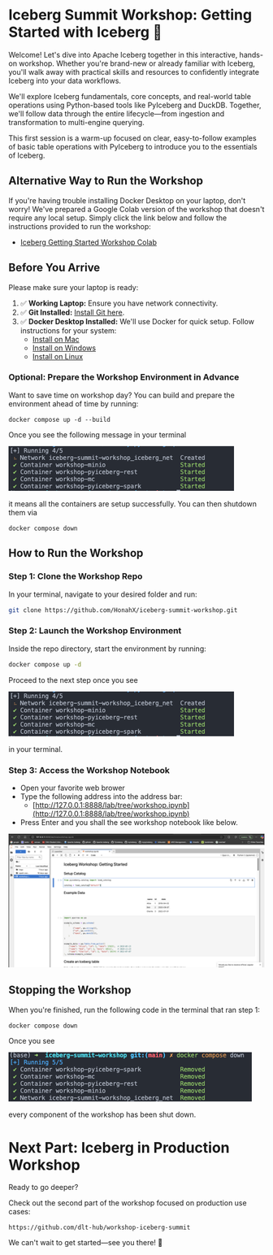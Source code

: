 # Iceberg Summit Workshop: Getting Started with Iceberg 🚀

Welcome! Let's dive into Apache Iceberg together in this interactive, hands-on workshop. Whether you're brand-new or already familiar with Iceberg, you'll walk away with practical skills and resources to confidently integrate Iceberg into your data workflows.

We'll explore Iceberg fundamentals, core concepts, and real-world table operations using Python-based tools like PyIceberg and DuckDB. Together, we'll follow data through the entire lifecycle—from ingestion and transformation to multi-engine querying.

This first session is a warm-up focused on clear, easy-to-follow examples of basic table operations with PyIceberg to introduce you to the essentials of Iceberg.

## Alternative Way to Run the Workshop

If you're having trouble installing Docker Desktop on your laptop, don't worry! We've prepared a Google Colab version of the workshop that doesn't require any local setup. Simply click the link below and follow the instructions provided to run the workshop:

- [Iceberg Getting Started Workshop Colab](https://colab.research.google.com/github/HonahX/iceberg-summit-workshop/blob/main/Iceberg_getting_started_colab.ipynb)

## Before You Arrive
Please make sure your laptop is ready:

1. ✅ **Working Laptop:** Ensure you have network connectivity.
2. ✅ **Git Installed:** [Install Git here](https://git-scm.com/downloads).
3. ✅ **Docker Desktop Installed:** We'll use Docker for quick setup. Follow instructions for your system:
   - [Install on Mac](https://docs.docker.com/desktop/setup/install/mac-install/)
   - [Install on Windows](https://docs.docker.com/desktop/setup/install/windows-install/)
   - [Install on Linux](https://docs.docker.com/desktop/setup/install/linux/)

### Optional: Prepare the Workshop Environment in Advance
Want to save time on workshop day? You can build and prepare the environment ahead of time by running:

```
docker compose up -d --build
```
Once you see the following message in your terminal

![](./imgs/docker-compose-start.png)

it means all the containers are setup successfully. You can then shutdown them via
```
docker compose down
```


## How to Run the Workshop

### Step 1: Clone the Workshop Repo
In your terminal, navigate to your desired folder and run:
```bash
git clone https://github.com/HonahX/iceberg-summit-workshop.git
```

### Step 2: Launch the Workshop Environment
Inside the repo directory, start the environment by running:
```bash
docker compose up -d
```
Proceed to the next step once you see

![](./imgs/docker-compose-start.png)

in your terminal.


### Step 3: Access the Workshop Notebook
- Open your favorite web brower
- Type the following address into the address bar:
   - [http://127.0.0.1:8888/lab/tree/workshop.ipynb](http://127.0.0.1:8888/lab/tree/workshop.ipynb)
- Press Enter and you shall the see workshop notebook like below.

![](./imgs/jupyter-notebook.png)

## Stopping the Workshop
When you're finished, run the following code in the terminal that ran step 1:
```bash
docker compose down
```
Once you see

![](./imgs/docker-compose-down.png)

every component of the workshop has been shut down.


# Next Part: Iceberg in Production Workshop
Ready to go deeper?

Check out the second part of the workshop focused on production use cases:
```
https://github.com/dlt-hub/workshop-iceberg-summit
```

We can't wait to get started—see you there! 🎉
